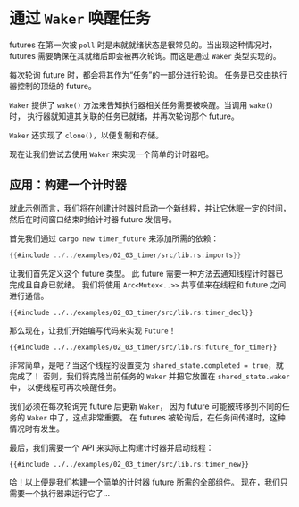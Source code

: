 # 通过 `Waker` 唤醒任务

futures 在第一次被 `poll` 时是未就就绪状态是很常见的。当出现这种情况时，
futures 需要确保在其就绪后即会被再次轮询。而这是通过 `Waker` 类型实现的。

每次轮询 future 时，都会将其作为“任务”的一部分进行轮询。
任务是已交由执行器控制的顶级的 future。

`Waker` 提供了 `wake()` 方法来告知执行器相关任务需要被唤醒。当调用 `wake()` 时，
执行器就知道其关联的任务已就绪，并再次轮询那个 future。

`Waker` 还实现了 `clone()`，以便复制和存储。

现在让我们尝试去使用 `Waker` 来实现一个简单的计时器吧。

## 应用：构建一个计时器

就此示例而言，我们将在创建计时器时启动一个新线程，并让它休眠一定的时间，
然后在时间窗口结束时给计时器 future 发信号。

首先我们通过 `cargo new timer_future` 来添加所需的依赖：

```rust
{{#include ../../examples/02_03_timer/src/lib.rs:imports}}
```

让我们首先定义这个 future 类型。
此 future 需要一种方法去通知线程计时器已完成且自身已就绪。
我们将使用 `Arc<Mutex<..>>` 共享值来在线程和 future 之间进行通信。

```rust,ignore
{{#include ../../examples/02_03_timer/src/lib.rs:timer_decl}}
```

那么现在，让我们开始编写代码来实现 `Future`！

```rust,ignore
{{#include ../../examples/02_03_timer/src/lib.rs:future_for_timer}}
```

非常简单，是吧？当这个线程的设置变为 `shared_state.completed = true`，就完成了！
否则，我们将克隆当前任务的 `Waker` 并把它放置在 `shared_state.waker` 中，
以便线程可再次唤醒任务。

我们必须在每次轮询完 future 后更新 `Waker`，
因为 future 可能被转移到不同的任务的 `Waker` 中了，这点非常重要。
在 futures 被轮询后，在任务间传递时，这种情况时有发生。

最后，我们需要一个 API 来实际上构建计时器并启动线程：

```rust,ignore
{{#include ../../examples/02_03_timer/src/lib.rs:timer_new}}
```

哈！以上便是我们构建一个简单的计时器 future 所需的全部组件。
现在，我们只需要一个执行器来运行它了...
